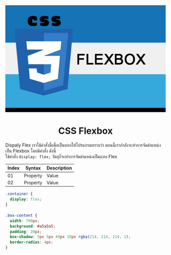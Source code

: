 <div align="center" >
    <img src="img/Flexbox.jpg" alt="flexbox"> 
    <h1>CSS Flexbox</h1>
</div>

Dispaly Flex เราใช้คำสั่งนี้เพื่อเป็นบอกให้โปรแกรมทราบว่า ตอนนี้เรากำลังจะทำการจัดตำแหน่งเป็น Flexbox โดยมีคำสั่ง ดังนี้  
ใช้คำสั่ง `display: flex;` วัตถุก็จะทำการจัดตำแหน่งเป็นแบบ Flex

|Index|Syntax|Description|
|---|---|---|
|01|Property|Value|
|02|Property|Value|

```css
.container {
  display: flex;
}

.box-content {
  width: 700px;
  background: #a5a5a5;
  padding: 20px;
  box-shadow: 5px 5px 40px 10px rgba(214, 214, 214, 1);
  border-radius: 4px;
}
```
